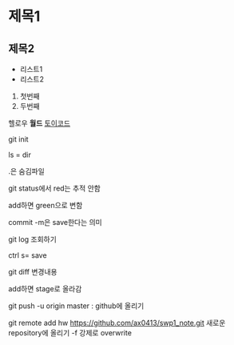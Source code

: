 # 제목1
## 제목2

- 리스트1
- 리스트2

1. 첫번째
2. 두번째

헬로우 **월드**
[토이코드](http://toycode.net)

git init

ls = dir

.은 숨김파일

git status에서 red는 추적 안함

add하면 green으로 변함

commit -m은 save한다는 의미

git log 조회하기

ctrl s= save

git diff 변경내용

add하면 stage로 올라감

git push -u origin master : github에 올리기

git remote add hw https://github.com/ax0413/swp1_note.git
새로운 repository에 올리기
-f 강제로 overwrite